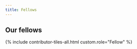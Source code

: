 ```yaml
---
title: Fellows
---
```


## Our fellows

{% include contributor-tiles-all.html custom.role="Fellow" %}